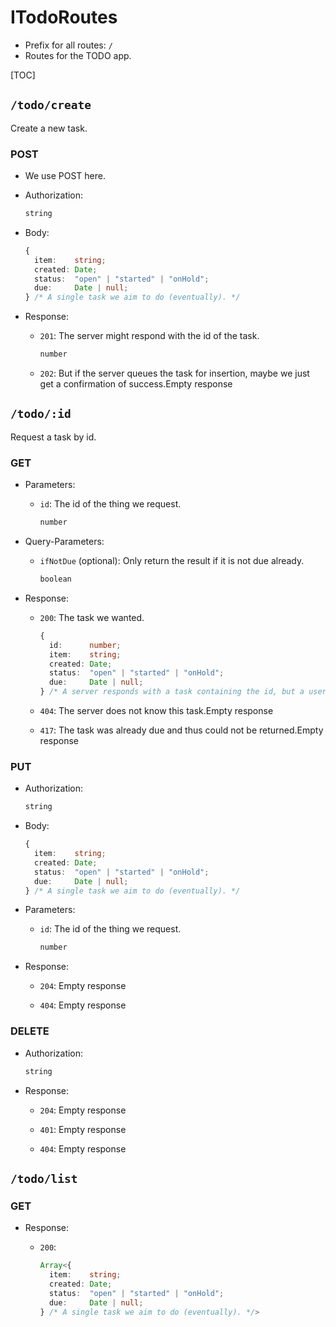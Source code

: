 # ITodoRoutes

- Prefix for all routes: `/`
- Routes for the TODO app.

[TOC]

## `/todo/create`

Create a new task.

### POST

- We use POST here.
- Authorization:

  ```ts
  string
  ```

- Body:

  ```ts
  {
    item:    string;
    created: Date;
    status:  "open" | "started" | "onHold";
    due:     Date | null;
  } /* A single task we aim to do (eventually). */
  ```

- Response:

  - `201`: The server might respond with the id of the task.

    ```ts
    number
    ```

  - `202`: But if the server queues the task for insertion, maybe we just get a confirmation of success.Empty response

## `/todo/:id`

Request a task by id.

### GET

- Parameters:

  - `id`: The id of the thing we request.

    ```ts
    number
    ```

- Query-Parameters:

  - `ifNotDue` (optional): Only return the result if it is not due already.

    ```ts
    boolean
    ```

- Response:

  - `200`: The task we wanted.

    ```ts
    {
      id:      number;
      item:    string;
      created: Date;
      status:  "open" | "started" | "onHold";
      due:     Date | null;
    } /* A server responds with a task containing the id, but a user does not have this id. */
    ```

  - `404`: The server does not know this task.Empty response

  - `417`: The task was already due and thus could not be returned.Empty response

### PUT

- Authorization:

  ```ts
  string
  ```

- Body:

  ```ts
  {
    item:    string;
    created: Date;
    status:  "open" | "started" | "onHold";
    due:     Date | null;
  } /* A single task we aim to do (eventually). */
  ```

- Parameters:

  - `id`: The id of the thing we request.

    ```ts
    number
    ```

- Response:

  - `204`: Empty response

  - `404`: Empty response

### DELETE

- Authorization:

  ```ts
  string
  ```

- Response:

  - `204`: Empty response

  - `401`: Empty response

  - `404`: Empty response

## `/todo/list`

### GET

- Response:

  - `200`:

    ```ts
    Array<{
      item:    string;
      created: Date;
      status:  "open" | "started" | "onHold";
      due:     Date | null;
    } /* A single task we aim to do (eventually). */>
    ```

